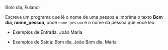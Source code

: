 Bom dia, Fulano!


Escreva um programa que lê o nome de uma pessoa e imprime o texto **Bom dia, nome_pessoa**,
onde `nome_pessoa` é o nome da pessoa que você leu.

- Exemplos de Entrada:
João
Maria

- Exemplos de Saída:
Bom dia, João
Bom dia, Maria

